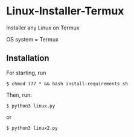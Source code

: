 # Linux-Installer-Termux
Installer any Linux on Termux

OS system = Termux

## Installation
For starting, run
```
$ chmod 777 * && bash install-requirements.sh
```

Then, run:
```
$ python3 linux.py
```
or
```
$ python3 linux2.py
```
